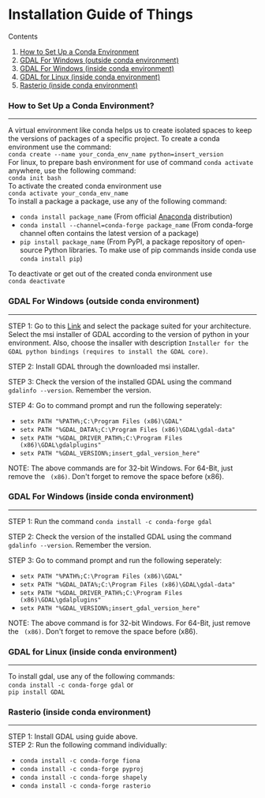 # Installation Guide of Things
Contents<br>
1. [How to Set Up a Conda Environment](#How-to-Set-Up-a-Conda-Environment)<br>
2. [GDAL For Windows (outside conda environment)](#GDAL-For-Windows-outside-conda-environment)<br>
3. [GDAL For Windows (inside conda environment)](#GDAL-For-Windows-inside-conda-environment)<br>
4. [GDAL for Linux (inside conda environment)](#GDAL-for-Linux-inside-conda-environment)<br>
5. [Rasterio (inside conda environment)](#Rasterio-inside-conda-environment)


<h3>How to Set Up a Conda Environment?<a name="How-to-Set-Up-a-Conda-Environment"></a></h3>
<hr>
A virtual environment like conda helps us to create isolated spaces to keep the versions of packages of a specific project. To create a conda environment use the command:<br>
<code>conda create --name your_conda_env_name python=insert_version</code><br>
For linux, to prepare bash environment for use of command <code>conda activate</code> anywhere, use the following command:<br>
<code>conda init bash</code><br>
To activate the created conda environment use<br>
<code>conda activate your_conda_env_name</code><br>
To install a package a package, use any of the following command:<br>
<ul>
<li><code>conda install package_name</code> (From official <a href="https://www.anaconda.com/products/distribution">Anaconda</a> distribution)</li> 
<li><code>conda install --channel=conda-forge package_name</code> (From conda-forge channel often contains the latest version of a package)</li>
<li><code>pip install package_name</code> (From <a>PyPI</a>, a package repository of open-source Python libraries. To make use of <coda>pip</code> commands inside conda use <code>conda install pip</code>)</li>
</ul>
To deactivate or get out of the created conda environment use<br>
<code>conda deactivate</code><br>

<h3>GDAL For Windows (outside conda environment) <a name="GDAL-For-Windows-outside-conda-environment"></a></h3>
<hr>
STEP 1: Go to this <a href="https://www.gisinternals.com/release.php">Link</a> and select the package suited for your architecture. Select the msi installer of GDAL according to the version of python in your environment. Also, choose the insaller with description <code>Installer for the GDAL python bindings (requires to install the GDAL core)</code>.<br>

STEP 2: Install GDAL through the downloaded msi installer.<br>

STEP 3: Check the version of the installed GDAL using the command <code>gdalinfo --version</code>. Remember the version.<br>

STEP 4: Go to command prompt and run the following seperately:
<ul>
<li><code>setx PATH "%PATH%;C:\Program Files (x86)\GDAL"</code></li>
<li><code>setx PATH "%GDAL_DATA%;C:\Program Files (x86)\GDAL\gdal-data"</code></li>
<li><code>setx PATH "%GDAL_DRIVER_PATH%;C:\Program Files (x86)\GDAL\gdalplugins"</code></li>
<li><code>setx PATH "%GDAL_VERSION%;insert_gdal_version_here"</code></li>
</ul>
NOTE: The above commands are for 32-bit Windows. For 64-Bit, just remove the <code> (x86)</code>. Don't forget to remove the space before (x86).

<h3>GDAL For Windows (inside conda environment) <a name="GDAL-For-Windows-inside-conda-environment"></a></h3>
<hr>
STEP 1: Run the command <code>conda install -c conda-forge gdal</code><br>

STEP 2: Check the version of the installed GDAL using the command <code>gdalinfo --version</code>. Remember the version.

STEP 3: Go to command prompt and run the following seperately:
<ul>
<li><code>setx PATH "%PATH%;C:\Program Files (x86)\GDAL"</code></li>
<li><code>setx PATH "%GDAL_DATA%;C:\Program Files (x86)\GDAL\gdal-data"</code></li>
<li><code>setx PATH "%GDAL_DRIVER_PATH%;C:\Program Files (x86)\GDAL\gdalplugins"</code></li>
<li><code>setx PATH "%GDAL_VERSION%;insert_gdal_version_here"</code></li>
</ul>
NOTE: The above command is for 32-bit Windows. For 64-Bit, just remove the <code> (x86)</code>. Don't forget to remove the space before (x86).

<h3>GDAL for Linux (inside conda environment)<a name="GDAL-for-Linux-inside-conda-environment"></a></h3>
<hr>
To install gdal, use any of the following commands:<br>
<code>conda install -c conda-forge gdal</code> or<br>
<code>pip install GDAL</code>

<h3>Rasterio (inside conda environment)<a name="Rasterio-inside-conda-environment"></a></h3>
<hr>
STEP 1: Install GDAL using guide above.<br>
STEP 2: Run the following command individually:
<ul>
<li><code>conda install -c conda-forge fiona</code></li>
<li><code>conda install -c conda-forge pyproj</code></li>
<li><code>conda install -c conda-forge shapely</code></li>
<li><code>conda install -c conda-forge rasterio</code></li>
</ul>


